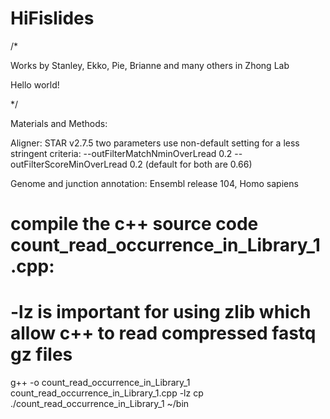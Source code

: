 # HiFislides
/*

Works by Stanley, Ekko, Pie, Brianne and many others in Zhong Lab

Hello world!

*/

Materials and Methods:

Aligner: STAR v2.7.5
two parameters use non-default setting for a less stringent criteria: --outFilterMatchNminOverLread 0.2 --outFilterScoreMinOverLread 0.2
(default for both are 0.66)

Genome and junction annotation: Ensembl release 104, Homo sapiens


# compile the c++ source code count_read_occurrence_in_Library_1.cpp:
# -lz is important for using zlib which allow c++ to read compressed fastq gz files
g++ -o count_read_occurrence_in_Library_1 count_read_occurrence_in_Library_1.cpp -lz
cp ./count_read_occurrence_in_Library_1 ~/bin
